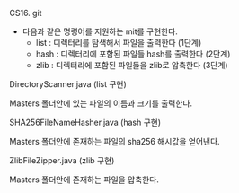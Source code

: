 CS16. git

- 다음과 같은 명령어를 지원하는 mit를 구현한다.
    - list : 디렉터리를 탐색해서 파일을 출력한다 (1단계)
    - hash : 디렉터리에 포함된 파일들 hash를 출력한다 (2단계)
    - zlib : 디렉터리에 포함된 파일들을 zlib로 압축한다 (3단계)

DirectoryScanner.java (list 구현)

Masters 폴더안에 있는 파일의 이름과 크기를 출력한다.

SHA256FileNameHasher.java (hash 구현)

Masters 폴더안에 존재하는 파일의 sha256 해시값을 얻어낸다.

ZlibFileZipper.java (zlib 구현)

Masters 폴더안에 존재하는 파일을 압축한다.
